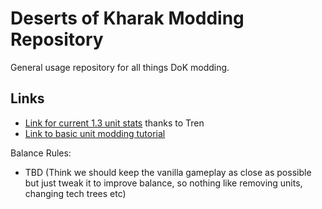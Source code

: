 # Deserts of Kharak Modding Repository

General usage repository for all things DoK modding.

## Links

* [Link for current 1.3 unit stats](https://docs.google.com/spreadsheets/d/1nc59Qw4N1LBg3XA39TBCtAwBOmA2IZvwqJ1q9wswFaE/edit?ts=571dedad#gid=357898098) thanks to Tren
* [Link to basic unit modding tutorial](https://github.com/S5SS/dok-patch/edit/master/readme.md)

Balance Rules:
- TBD
(Think we should keep the vanilla gameplay as close as possible but just tweak it to improve balance, so nothing like removing units, changing tech trees etc)
